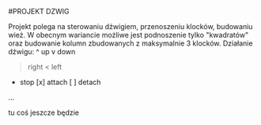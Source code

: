 #PROJEKT DZWIG

Projekt polega na sterowaniu dźwigiem, przenoszeniu klocków, budowaniu wież. W obecnym wariancie możliwe jest podnoszenie tylko "kwadratów" oraz budowanie kolumn zbudowanych z maksymalnie 3 klocków.
Działanie dźwigu:
 ^  up
 v  down
 >  right
 < left
 - stop
 [x] attach
 [ ] detach

...

tu coś jeszcze będzie
